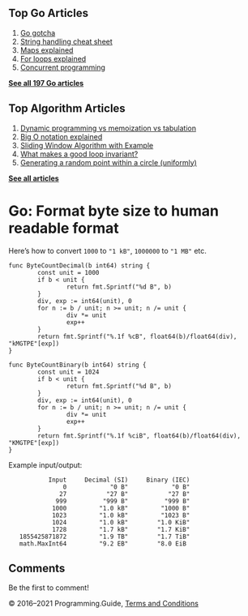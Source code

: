 



## Top Go Articles

1.  [Go gotcha](go-gotcha.html)
2.  [String handling cheat sheet](string-functions-reference-cheat-sheet.html)
3.  [Maps explained](maps-explained.html)
4.  [For loops explained](for-loop.html)
5.  [Concurrent programming](go-concurrency-tutorial.html)

[**See all 197 Go articles**](index.html)



## Top Algorithm Articles

1.  [Dynamic programming vs memoization vs tabulation](../dynamic-programming-vs-memoization-vs-tabulation.html)
2.  [Big O notation explained](../big-o-notation-explained.html)
3.  [Sliding Window Algorithm with Example](../sliding-window-example.html)
4.  [What makes a good loop invariant?](../what-makes-a-good-loop-invariant.html)
5.  [Generating a random point within a circle (uniformly)](../random-point-within-circle.html)

[**See all articles**](../index.html)

# Go: Format byte size to human readable format

Here’s how to convert `1000` to `"1 kB"`, `1000000` to `"1 MB"` etc.

    func ByteCountDecimal(b int64) string {
            const unit = 1000
            if b < unit {
                    return fmt.Sprintf("%d B", b)
            }
            div, exp := int64(unit), 0
            for n := b / unit; n >= unit; n /= unit {
                    div *= unit
                    exp++
            }
            return fmt.Sprintf("%.1f %cB", float64(b)/float64(div), "kMGTPE"[exp])
    }

    func ByteCountBinary(b int64) string {
            const unit = 1024
            if b < unit {
                    return fmt.Sprintf("%d B", b)
            }
            div, exp := int64(unit), 0
            for n := b / unit; n >= unit; n /= unit {
                    div *= unit
                    exp++
            }
            return fmt.Sprintf("%.1f %ciB", float64(b)/float64(div), "KMGTPE"[exp])
    }

Example input/output:

               Input     Decimal (SI)     Binary (IEC)
                   0            "0 B"            "0 B"
                  27           "27 B"           "27 B"
                 999          "999 B"          "999 B"
                1000         "1.0 kB"         "1000 B"
                1023         "1.0 kB"         "1023 B"
                1024         "1.0 kB"        "1.0 KiB"
                1728         "1.7 kB"        "1.7 KiB"
       1855425871872         "1.9 TB"        "1.7 TiB"
       math.MaxInt64         "9.2 EB"        "8.0 EiB

## Comments

Be the first to comment!

© 2016–2021 Programming.Guide, [Terms and Conditions](../terms-and-conditions.html)
